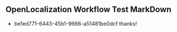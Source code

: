 ## OpenLocalization Workflow Test MarkDown
* be1ed771-6443-45b1-9666-a51481be0dcf thanks!

<!--HONumber=Jan17_HO2-->


